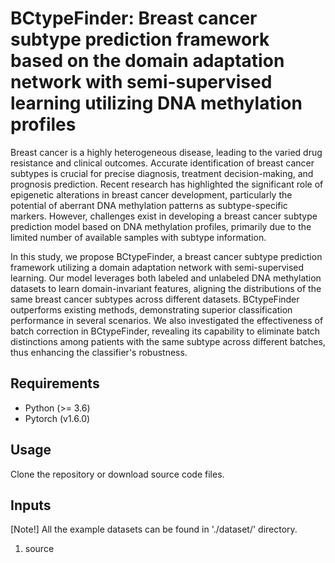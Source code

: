 # BCtypeFinder: Breast cancer subtype prediction framework based on the domain adaptation network with semi-supervised learning utilizing DNA methylation profiles

Breast cancer is a highly heterogeneous disease, leading to the varied drug resistance and clinical outcomes. Accurate identification of breast cancer subtypes is crucial for precise diagnosis, treatment decision-making, and prognosis prediction. Recent research has highlighted the significant role of epigenetic alterations in breast cancer development, particularly the potential of aberrant DNA methylation patterns as subtype-specific markers. However, challenges exist in developing a breast cancer subtype prediction model based on DNA methylation profiles, primarily due to the limited number of available samples with subtype information.

In this study, we propose BCtypeFinder, a breast cancer subtype prediction framework utilizing a domain adaptation network with semi-supervised learning. Our model leverages both labeled and unlabeled DNA methylation datasets to learn domain-invariant features, aligning the distributions of the same breast cancer subtypes across different datasets. BCtypeFinder outperforms existing methods, demonstrating superior classification performance in several scenarios. We also investigated the effectiveness of batch correction in BCtypeFinder, revealing its capability to eliminate batch distinctions among patients with the same subtype across different batches, thus enhancing the classifier's robustness.

## Requirements
* Python (>= 3.6)
* Pytorch (v1.6.0)

## Usage
Clone the repository or download source code files.

## Inputs
[Note!] All the example datasets can be found in './dataset/' directory.

1. source
